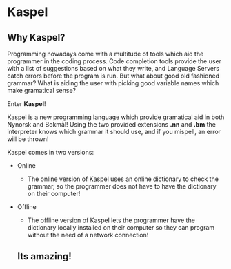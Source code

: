 # Kaspel

## Why Kaspel?
Programming nowadays come with a multitude of tools which aid the programmer in the coding process.
Code completion tools provide the user with a list of suggestions based on what they write, and Language Servers catch errors before the program is run.
But what about good old fashioned grammar? What is aiding the user with picking good variable names which make gramatical sense?

Enter **Kaspel**!

Kaspel is a new programming language which provide gramatical aid in both Nynorsk and Bokmål!
Using the two provided extensions **.nn** and **.bm** the interpreter knows which grammar it should use, and if you mispell, an error will be thrown!

Kaspel comes in two versions:
*   Online
    *   The online version of Kaspel uses an online dictionary to check the grammar, so the programmer does not have to have the dictionary on their computer!
*   Offline
    *   The offline version of Kaspel lets the programmer have the dictionary locally installed on their computer so they can program without the need of a network connection!


    ## Its amazing!
